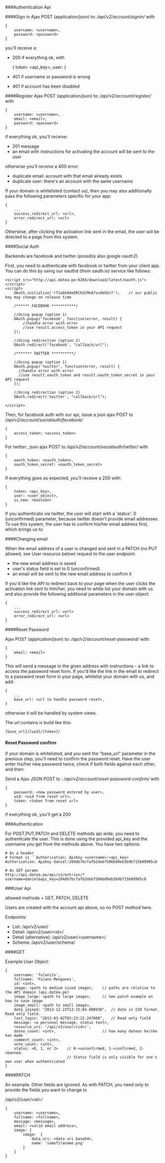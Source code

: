 ###Authentication Api

####Sign in
Ajax POST (application/json) to: */api/v2/account/signin/*
with 

	{
		username: <username>, 
		password: <password>
	}

you'll receive a:
* 200 if everything ok, with 

	{
		token: <api_key>, 
		user: <user object> 
	}

* 401 if username or password is wrong
* 401 if account has been disabled

####Register
Ajax POST (application/json) to: */api/v2/account/register/*
with 

	{
		username: <username>, 
		email: <email>, 
		password: <password>
	}

if everything ok, you'll receive:
* 201 message
* an email with instructions for activating the account will be sent to the user

otherwise you'll receive a 400 error:

* duplicate email: account with that email already exists
* duplicate user: there's an account with the same username


If your domain is whitelisted (contact us), then you may also additionally 
pass the following parameters specific for your app:

	{
		...
		success_redirect_url: <url>,
		error_redirect_url: <url>
	}

Otherwise, after clicking the activation link sent in the email, the user will be directed 
to a page from this system.


####Social Auth

Backends are facebook and twitter (possibly also google oauth2).

First, you need to authenticate with facebook or twitter from your client app. You can
do this by using our oauthd (from oauth.io) service like follows:

	<script src="http://api.datea.pe:6284/download/latest/oauth.js"></script>
	<script>
		OAuth.initialize('rT1wbk04eERCkSCMnA7vvdm5UcY');	// our public key may change on release time
		
		/****** FACEBOOK ***********/

		//Using popup (option 1)
		OAuth.popup('facebook', function(error, result) {
  			//handle error with error
  			//use result.access_token in your API request
		});

		//Using redirection (option 2)	
		OAuth.redirect('facebook', "callback/url");

		/******* TWITTER **********/

		//Using popup (option 1)
		OAuth.popup('twitter', function(error, result) {
		  //handle error with error
		  //use result.oauth_token and result.oauth_token_secret in your API request
		});

		//Using redirection (option 2)
		OAuth.redirect('twitter', "callback/url");

	</script>

Then, for facebook auth with our api, issue a json ajax POST to */api/v2/account/socialauth/facebook/*
	
	{
		access_token: <access_token>
	}

For twitter:, json ajax POST to */api/v2/account/socialauth/twitter/* with
	
	{
		oauth_token: <oauth_token>, 
		oauth_token_secret: <oauth_token_secret>
	}

  
If everything goes as expected, you'll receive a 200 with: 
	
	{
		token: <api_key>, 
		user: <user_object>, 
		is_new: <boolean> 
	}


If you authenticate via twitter, the user will start with a 'status': 0 (unconfirmed) parameter, because twitter doesn't provide email addresses. To use this system, the user has to confirm his/her email address first, which brings us to:

####Changing email

When the email address of a user is changed and sent in a PATCH (no PUT allowed, see User resource below) request to the user endpoint:

* the new email address is saved
* user's status field is set to 0 (unconfirmed)
* an email will be sent to the new email address to confirm it

If you'd like the API to redirect back to your page when the user clicks the activation link sent to him/her, you need to white list your domain with us and also provide the following additional parameters in the user object:
	
	{
		...
		success_redirect_url: <url>
		error_redirect_url: <url>
	}


####Reset Password

Ajax POST (application/json) to: */api/v2/account/reset-password/* with:
	
	{
		email: <email>
	}

This will send a message to the given address with instructions - a link to access the password reset form. If you'd like the link in the email to redirect to a password reset form in your page, whitelist your domain with us, and add:
	
	{
		...
		base_url: <url to handle password reset>,
	}

otherwise it will be handled by system views.

The url contains is build like this:

	[base_url]/[uid]/[token]/


#### Reset Password confirm

if your domain is whitelisted, and you sent the "base_url" parameter in the previous step, you'll need to 
confirm the password reset. Have the user enter his/her new password twice, check if both fields against each other, and then:

Send a Ajax JSON POST to : */api/v2/account/reset-password-confirm/* with
	
	{
		password: <new password entered by user>,
		uid: <uid from reset url>,
		token: <token from reset url>
	}

if everything ok, you'll get a 200


###Authentication

For POST,PUT,PATCH and DELETE methods api wide, you need to authenticate the user. This is done using the provided api_key and the username you get from the methods above. You have two options:
	
	# As a header
	# Format is ``Authorization: ApiKey <username>:<api_key>
	Authorization: ApiKey daniel:204db7bcfafb2deb7506b89eb3b9b715b09905c8

	# As GET params
	http://api.datea.pe/api/v2/entries/?username=daniel&api_key=204db7bcfafb2deb7506b89eb3b9b715b09905c8


###User Api

allowed methods = GET, PATCH, DELETE

Users are created with the account api above, so no POST method here.

Endpoints:

* List: /api/v2/user/
* Detail: /api/v2/user/\<id\>/
* Detail (alternative): /api/v2/user/\<username\>/
* Schema: /api/v2/user/schema/

####GET

Example User Object:

	{
		username: 'fulanito',
		fullname: 'Fulano Menganez',
		id: <int>,
		image: <path to medium sized image>,    // paths are relative to the API domain (api.datea.pe)
		image_large: <path to large image>,		// See patch example on how to save image
		image_small: <path to small image>,
		date_joined: "2013-12-23T12:15:04.800938",  // date in ISO format. Read only field.
		last_login: "2013-03-02T03:23:22.247000",	// Read only field
		message: <a personal message, status text>,
		resource_uri: '/api/v2/user/<id>/',
		dateo_count: <int>,						// how many dateos he/she has made
		comment_count: <int>,
		vote_count: <int>,
		status: <0, 1, or 2>	// 0->unconfirmed, 1->confirmed, 2->banned.
								// Status field is only visible for one's own user when authenticated
	}

####PATCH

An example. Other fields are ignored. As with PATCH, you need only to provide the fields you want to change to

*/api/v2/user/\<id\>/*
	
	{
		username: <username>,
		fullname: <fullname>,	
		message: <message>,
		email: <valid email address>,
		image: {
			image:	{
    			data_uri: <data uri base64>,
    			name: 'somefilename.png'
    		}
		}
	}

